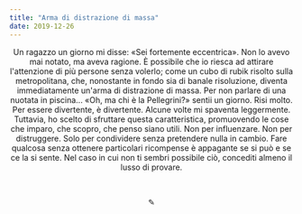 ```yaml
---
title: "Arma di distrazione di massa"
date: 2019-12-26
---
```

<div align="center">
Un ragazzo un giorno mi disse: «Sei fortemente eccentrica». Non lo avevo mai notato, ma aveva ragione. È possibile che io riesca ad attirare l'attenzione di più persone senza volerlo; come un cubo di rubik risolto sulla metropolitana, che, nonostante in fondo sia di banale risoluzione, diventa immediatamente un'arma di distrazione di massa. Per non parlare di una nuotata in piscina... «Oh, ma chi è la Pellegrini?» sentii un giorno. Risi molto. Per essere divertente, è divertente. Alcune volte mi spaventa leggermente. Tuttavia, ho scelto di sfruttare questa caratteristica, promuovendo le cose che imparo, che scopro, che penso siano utili. Non per influenzare. Non per distruggere. Solo per condividere senza pretendere nulla in cambio. Fare qualcosa senza ottenere particolari ricompense è appagante se si può e se ce la si sente. Nel caso in cui non ti sembri possibile ciò, concediti almeno il lusso di provare.
</div>

&nbsp;

<div align="center">
  ✎
</div>

